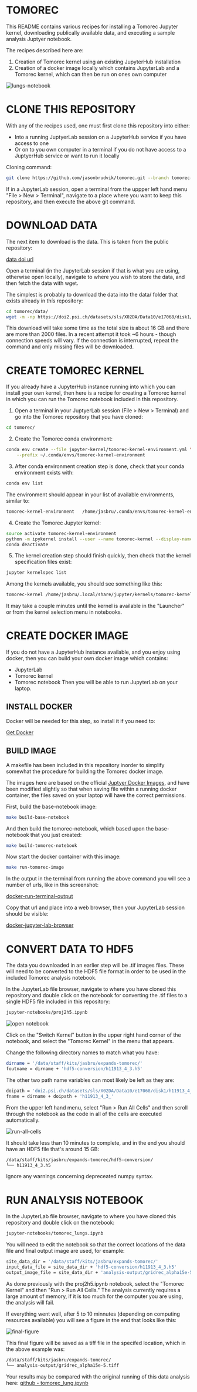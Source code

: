 # TOMOREC

This README contains various recipes for installing a Tomorec Jupyter kernel,
downloading publically available data, and executing a sample analysis
Juptyer notebook.

The recipes described here are:
1. Creation of Tomorec kernel using an existing JupyterHub installation
2. Creation of a docker image locally which contains JupyterLab and a Tomorec
   kernel, which can then be run on ones own computer

![lungs-notebook](screenshots/lungs-notebook.png)


# CLONE THIS REPOSITORY
With any of the recipes used, one must first clone this repository into either:
* Into a running JuptyerLab session on a JupyterHub service if you have access
  to one
* Or on to you own computer in a terminal if you do not have access to a
  JuptyerHub service or want to run it locally

Cloning command:
```bash
git clone https://github.com/jasonbrudvik/tomorec.git --branch tomorec-kernel-creeation
```

If in a JupyterLab session, open a terminal from the uppper left hand menu
"File > New > Terminal", navigate to a place where you want to keep this
repository, and then execute the above git command.


# DOWNLOAD DATA
The next item to download is the data. This is taken from the public
repository:

[data doi url](https://doi.psi.ch/detail/10.16907/d699e1f7-e822-4396-8c64-34ed405f07b7)

Open a terminal (in the JupyterLab session if that is what you are using,
otherwise open locally), navigate to where you wish to store the data, and
then fetch the data with wget.

The simplest is probably to download the data into the data/ folder that exists
already in thís repository:
```bash
cd tomorec/data/
wget -m -np https://doi2.psi.ch/datasets/sls/X02DA/Data10/e17068/disk1/h11913_4_3_/tif
```

This download will take some time as the total size is about 16 GB and there
are more than 2000 files.  In a recent attempt it took ~6 hours -  though
connection speeds will vary. If the connection is interrupted, repeat the
command and only missing files will be downloaded.


# CREATE TOMOREC KERNEL

If you already have a JupyterHub instance running into which you can
install your own kernel, then here is a recipe for creating a Tomorec kernel
in which you can run the Tomorec notebook included in this repository.

1. Open a terminal in your JuptyerLab session (File > New > Terminal) and go
   into the Tomorec repository that you have cloned:
```bash
cd tomorec/
```

2. Create the Tomorec conda environment:
```bash
conda env create --file jupyter-kernel/tomorec-kernel-environment.yml \
    --prefix ~/.conda/envs/tomorec-kernel-environment
```

3. After conda environment creation step is done, check that your conda
   environment exists with:
```bash
conda env list
```

   The environment should appear in your list of available environments,
   similar to:
```bash
tomorec-kernel-environment   /home/jasbru/.conda/envs/tomorec-kernel-environment
```

4. Create the Tomorec Jupyter kernel:
```bash
source activate tomorec-kernel-environment
python -m ipykernel install --user --name tomorec-kernel --display-name "Tomorec Kernel"
conda deactivate
```

5. The kernel creation step should finish quickly, then check that the kernel
   specification files exist:
```bash
jupyter kernelspec list
```

Among the kernels available, you should see something like this:
```bash
tomorec-kernel /home/jasbru/.local/share/jupyter/kernels/tomorec-kernel
```

It may take a couple minutes until the kernel is available in the "Launcher"
or from the kernel selection menu in notebooks.


# CREATE DOCKER IMAGE

If you do not have a JupyterHub instance available, and you enjoy using
docker, then you can build your own docker image which contains:
* JupyterLab
* Tomorec kernel
* Tomorec notebook
Then you will be able to run JupyterLab on your laptop.


## INSTALL DOCKER
Docker will be needed for this step, so install it if you need to:

[Get Docker](https://docs.docker.com/get-docker/)


## BUILD IMAGE
A makefile has been included in this repository inorder to simplify somewhat
the procedure for building the Tomorec docker image.

The images here are based on the official
[Juptyer Docker Images](https://github.com/jupyter/docker-stacks), and have
been modified slightly so that when saving file within a running docker
container, the files saved on your laptop will have the correct permissions.

First, build the base-notebook image:
```bash
make build-base-notebook
```

And then build the tomorec-notebook, which based upon the base-notebook that
you just created:
```bash
make build-tomorec-notebook
```

Now start the docker container with this image:
```bash
make run-tomorec-image
```

In the output in the terminal from running the above command you will see
a number of urls, like in this screenshot:

[docker-run-terminal-output](screenshots/docker-run-terminal-output.png)

Copy that url and place into a web browser, then your JupyterLab session
should be visible:

[docker-jupyter-lab-browser](screenshots/docker-jupyter-lab-browser.png)


# CONVERT DATA TO HDF5
The data you downloaded in an earlier step will be .tif images files.  These
will need to be converted to the HDF5 file format in order to be used in the
included Tomorec analysis notebook.

In the JupyterLab file browser, navigate to where you have cloned this
repository and double click on the notebook for converting the .tif files to a
single HDF5 file included in this repository:
```bash
jupyter-notebooks/proj2h5.ipynb
```

![open notebook](screenshots/open-notebook.png)

Click on the "Switch Kernel" button in the upper right hand corner of the
notebook, and select the "Tomorec Kernel" in the menu that appears.


Change the following directory names to match what you have:
```bash
dirname = '/data/staff/kits/jasbru/expands-tomorec/'
foutname = dirname + 'hdf5-conversion/h11913_4_3.h5'
```

The other two path name variables can most likely be left as they are:
```bash
doipath = 'doi2.psi.ch/datasets/sls/X02DA/Data10/e17068/disk1/h11913_4_3_/tif/'
fname = dirname + doipath + 'h11913_4_3_'
```

From the upper left hand menu, select "Run > Run All Cells" and then scroll
through the notebook as the code in all of the cells are executed
automatically.

![run-all-cells](screenshots/run-all-cells.png)

It should take less than 10 minutes to complete, and in the end you should have
an HDF5 file that's around 15 GB:
```bash
/data/staff/kits/jasbru/expands-tomorec/hdf5-conversion/
└── h11913_4_3.h5
```
Ignore any warnings concerning depreceated numpy syntax.


# RUN ANALYSIS NOTEBOOK
In the JupyterLab file browser, navigate to where you have cloned this
repository and double click on the notebook:
```bash
jupyter-notebooks/tomorec_lungs.ipynb
```

You will need to edit the notebook so that the correct locations of the
data file and final output image are used, for example:
```bash
site_data_dir = '/data/staff/kits/jasbru/expands-tomorec/'
input_data_file = site_data_dir + 'hdf5-conversion/h11913_4_3.h5'
output_image_file = site_data_dir + 'analysis-output/gridrec_alpha15e-5.tiff'
```

As done previously with the proj2h5.ipynb notebook, select the "Tomorec Kernel"
and then "Run > Run All Cells."  The analysis currently requires a large
amount of memory, if it is too much for the computer you are using, the
analysis will fail.

If everything went well, after 5 to 10 minnutes (depending on computing
resources available) you will see a figure in the end that looks like this:

![final-figure](screenshots/final-figure.png)

This final figure will be saved as a tiff file in the specifed location, which
in the above example was:
```bash
/data/staff/kits/jasbru/expands-tomorec/
└── analysis-output/gridrec_alpha15e-5.tiff
```

Your results may be compared with the original running of this data analysis
here:
[github - tomorec_lung.ipynb](https://github.com/tomograms/tomography-notebooks/blob/master/tomorec_lungs.ipynb)
